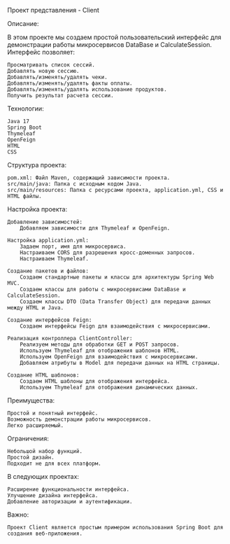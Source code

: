 Проект представления - Client

Описание:

В этом проекте мы создаем простой пользовательский интерфейс для демонстрации работы микросервисов DataBase и CalculateSession. Интерфейс позволяет:

    Просматривать список сессий.
    Добавлять новую сессию.
    Добавлять/изменять/удалять чеки.
    Добавлять/изменять/удалять факты оплаты.
    Добавлять/изменять/удалять использование продуктов.
    Получить результат расчета сессии.

Технологии:

    Java 17
    Spring Boot 
    Thymeleaf
    OpenFeign
    HTML
    CSS

Структура проекта:

    pom.xml: Файл Maven, содержащий зависимости проекта.
    src/main/java: Папка с исходным кодом Java.
    src/main/resources: Папка с ресурсами проекта, application.yml, CSS и HTML файлы.

Настройка проекта:

    Добавление зависимостей:
        Добавляем зависимости для Thymeleaf и OpenFeign.

    Настройка application.yml:
        Задаем порт, имя для микросервиса.
        Настраиваем CORS для разрешения кросс-доменных запросов.
        Настраиваем Thymeleaf.

    Создание пакетов и файлов:
        Создаем стандартные пакеты и классы для архитектуры Spring Web MVC.
        Создаем классы для работы с микросервисами DataBase и CalculateSession.
        Создаем классы DTO (Data Transfer Object) для передачи данных между HTML и Java.

    Создание интерфейсов Feign:
        Создаем интерфейсы Feign для взаимодействия с микросервисами.

    Реализация контроллера ClientController:
        Реализуем методы для обработки GET и POST запросов.
        Используем Thymeleaf для отображения шаблонов HTML.
        Используем OpenFeign для взаимодействия с микросервисами.
        Добавляем атрибуты в Model для передачи данных на HTML страницы.

    Создание HTML шаблонов:
        Создаем HTML шаблоны для отображения интерфейса.
        Используем Thymeleaf для отображения динамических данных.


Преимущества:

    Простой и понятный интерфейс.
    Возможность демонстрации работы микросервисов.
    Легко расширяемый.

Ограничения:

    Небольшой набор функций.
    Простой дизайн.
    Подходит не для всех платформ.

В следующих проектах:

    Расширение функциональности интерфейса.
    Улучшение дизайна интерфейса.
    Добавление авторизации и аутентификации.

Важно:

    Проект Client является простым примером использования Spring Boot для создания веб-приложения.
    
